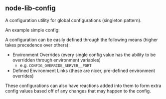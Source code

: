 ## node-lib-config

A configuration utility for global configurations (singleton pattern).

An example simple config:



A configuration can be easily defined through the following means (higher takes precedence over others):

* Environment Overrides (every single config value has the ability to be overridden through environment variables)
  * e.g. `CONFIG_OVERRIDE_SERVER__PORT`
* Defined Environment Links (these are nicer, pre-defined environment overrides)

These configurations can also have reactions added into them to form extra
config values based off of any changes that may happen to the config.